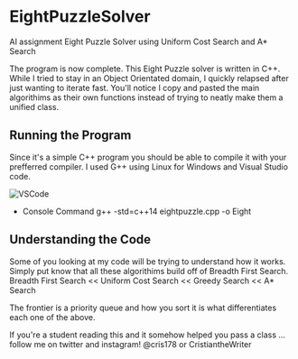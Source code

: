 # EightPuzzleSolver
AI assignment Eight Puzzle Solver using Uniform Cost Search and A* Search


The program is now complete. This Eight Puzzle solver is written in C++. While I tried to stay in an Object Orientated domain, I quickly relapsed after just wanting to iterate fast. You'll notice I copy and pasted the main algorithims as their own functions instead of trying to neatly make them a unified class. 


## Running the Program

Since it's a simple C++ program you should be able to compile it with your prefferred compiler. I used G++ using Linux for Windows and Visual Studio code. 

![VSCode](https://imgur.com/gallery/8cW3qC8)


* Console Command
g++ -std=c++14 eightpuzzle.cpp -o Eight

## Understanding the Code

Some of you looking at my code will be trying to understand how it works. Simply put know that all these algorithims build off of Breadth First Search. Breadth First Search << Uniform Cost Search << Greedy Search << A* Search

The frontier is a priority queue and how you sort it is what differentiates each one of the above. 

If you're a student reading this and it somehow helped you pass a class ... follow me on twitter and instagram! @cris178 or CristiantheWriter


